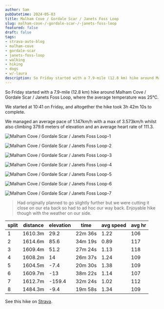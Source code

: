 ```yaml
---
author: Sam
pubDatetime: 2024-05-03
title: Malham Cove / Gordale Scar / Janets Foss Loop
slug: malham-cove-/-gordale-scar-/-janets-foss-loop
featured: false
draft: false
tags:
- strava-auto-blog
- malham-cove
- gordale-scar
- janets-foss-loop
- walking
- hiking
- dogs
- w/-laura
description: So Friday started with a 7.9-mile (12.8 km) hike around Malham Cove / Gordale Scar / Janets Foss Loop, where the average temperature was 25℃.
---
```

So Friday started with a 7.9-mile (12.8 km) hike around Malham Cove / Gordale Scar / Janets Foss Loop, where the average temperature was 25℃.

We started at 10:41 on Friday, and altogether the hike took 3h 42m 10s to complete.

We managed an average pace of 1.147km/h with a max of 3.573km/h whilst also climbing 379.6 meters of elevation and an average heart rate of 111.3.

![Malham Cove / Gordale Scar / Janets Foss Loop-1](https://dgtzuqphqg23d.cloudfront.net/kRP7ViDOZ1kZ6RNIuJ6UPotKXLvq39oVU9I-Th0W3go-768x1024.jpg)

![Malham Cove / Gordale Scar / Janets Foss Loop-2](https://dgtzuqphqg23d.cloudfront.net/4eGEZhiAdnLWEvxgtNx1O19yKN2-W_P6VXXE-G9ZGDA-768x1024.jpg)

![Malham Cove / Gordale Scar / Janets Foss Loop-3](https://dgtzuqphqg23d.cloudfront.net/OKHRTXfjryWLxp76DzzNH4-Zd7oNpqbNUTAiAfM7LdU-768x1024.jpg)

![Malham Cove / Gordale Scar / Janets Foss Loop-4](https://dgtzuqphqg23d.cloudfront.net/UWbRkGXLx4QBX3rEvZA1DbTXvW6OeZE7b3fzbLvg4P0-768x1024.jpg)

![Malham Cove / Gordale Scar / Janets Foss Loop-5](https://dgtzuqphqg23d.cloudfront.net/8KvZyrdW8cdClC52lIebnhHizfuKPL7wua3cxCCeGfs-1024x768.jpg)

![Malham Cove / Gordale Scar / Janets Foss Loop-6](https://dgtzuqphqg23d.cloudfront.net/qEQfHvZ-Rcioex9gL9DrSm9zmkxmz0bgu9crcy3R_4k-1024x768.jpg)

![Malham Cove / Gordale Scar / Janets Foss Loop-7](https://dgtzuqphqg23d.cloudfront.net/0lIC46J9D9PPjkb7AGHikkx0Ng57gUUEpAtzT9PmVJ0-1024x768.jpg)

> Had originally planned to go slightly further but we were cutting it close on our eta back so had to ad hoc our way back. Enjoyable hike though with the weather on our side.

| split | distance | elevation | time | avg speed | avg hr |
| --- | --- | --- | --- | --- | --- |
| 1 | 1610.3m | 29.2 | 22m 36s | 1.22 | 106 |
| 2 | 1614.6m | 85.6 | 34m 19s | 0.89 | 117 |
| 3 | 1609.4m | 51.2 | 27m 24s | 1.13 | 118 |
| 4 | 1608.2m | 14 | 26m 37s | 1.24 | 109 |
| 5 | 1604.5m | -7.4 | 20m 30s | 1.38 | 109 |
| 6 | 1609.7m | -13 | 38m 22s | 1.14 | 107 |
| 7 | 1612.7m | -159.4 | 32m 24s | 1.02 | 112 |
| 8 | 1484.3m | -9.4 | 19m 58s | 1.34 | 109 |

See this hike on [Strava](https://strava.com/activities/11322969517?ref=from_blog).
